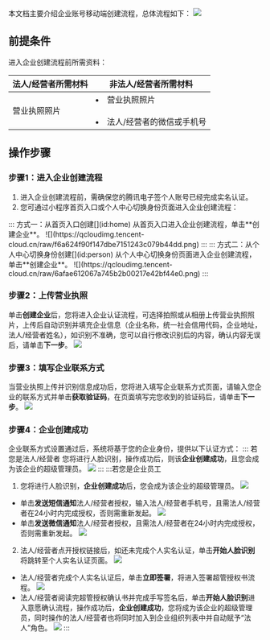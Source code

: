 本文档主要介绍企业账号移动端创建流程，总体流程如下：
![](https://qcloudimg.tencent-cloud.cn/raw/50bb6c6b3fcc185961e4a719bce2987a.png)

## 前提条件
进入企业创建流程前所需资料：

| 法人/经营者所需材料 | 非法人/经营者所需材料 | 
|---------|---------|
| 营业执照照片 | <li>营业执照照片</li><br><li>法人/经营者的微信或手机号</li> | 


## 操作步骤
### 步骤1：进入企业创建流程
1. 进入企业创建流程前，需确保您的腾讯电子签个人账号已经完成实名认证。
2. 您可通过小程序首页入口或个人中心切换身份页面进入企业创建流程：
<dx-tabs>
::: 方式一：从首页入口创建[](id:home)
从首页入口进入企业创建流程，单击**创建企业**。
![](https://qcloudimg.tencent-cloud.cn/raw/f6a624f90f147dbe7151243c079b44dd.png)
:::
::: 方式二：从个人中心切换身份创建[](id:person)
从个人中心切换身份页面进入企业创建流程，单击**创建企业**。
![](https://qcloudimg.tencent-cloud.cn/raw/6afae612067a745b2b00217e42bf44e0.png)
:::
</dx-tabs>


### 步骤2：上传营业执照
单击**创建企业**后，您将进入企业认证流程，可选择拍照或从相册上传营业执照照片，上传后自动识别并填充企业信息（企业名称，统一社会信用代码，企业地址，法人/经营者姓名），如识别不准确，您可以自行修改识别后的内容，确认内容无误后，请单击**下一步**。
![](https://qcloudimg.tencent-cloud.cn/raw/00f66fafeef67f031f22df10787de039.png)

### 步骤3：填写企业联系方式
当营业执照上传并识别信息成功后，您将进入填写企业联系方式页面，请输入您企业的联系方式并单击**获取验证码**，在页面填写完您收到的验证码后，请单击**下一步**。
![](https://qcloudimg.tencent-cloud.cn/raw/110e176680086d80f39cb03c727971af.png)

### 步骤4：企业创建成功
企业联系方式设置通过后，系统将基于您的企业身份，提供以下认证方式：
<dx-tabs>
::: 若您是法人/经营者
您将进行人脸识别，操作成功后，则该**企业创建成功**，且您会成为该企业的超级管理员。
![](https://qcloudimg.tencent-cloud.cn/raw/80d0d1ea955c27a17f67bfc6c4582c15.png)
:::
:::若您是企业员工
1. 您将进行人脸识别，**企业创建成功**后，您会成为该企业的超级管理员。
![](https://qcloudimg.tencent-cloud.cn/raw/062135a2e72a7cdb381f6b27bb4d3b22.png)
 - 单击**发送短信通知**法人/经营者授权，输入法人/经营者手机号，且需法人/经营者在24小时内完成授权，否则需重新发起。
![](https://qcloudimg.tencent-cloud.cn/raw/712f8cb66e9ec3526157345a600da406.png)
 - 单击**发送微信通知**法人/经营者授权，且需法人/经营者在24小时内完成授权，否则需重新发起。
![](https://qcloudimg.tencent-cloud.cn/raw/1ea37e0147da8f0c3eff3cf5e9c5a876.png)
2. 法人/经营者点开授权链接后，如还未完成个人实名认证，单击**开始人脸识别**将跳转至个人实名认证页面。
![](https://qcloudimg.tencent-cloud.cn/raw/3bca3cc277dd52a4154e829bbabcd78f.png)
 - 法人/经营者完成个人实名认证后，单击**立即签署**，将进入签署超管授权书流程。
![](https://qcloudimg.tencent-cloud.cn/raw/899957c0d7d21de70071ef01358c7135.png)
 - 法人/经营者阅读完超管授权确认书并完成手写签名后，单击**开始人脸识别**进入意愿确认流程，操作成功后，**企业创建成功**，您将成为该企业的超级管理员，同时操作的法人/经营者也将同时加入到企业组织列表中并自动赋予“法人”角色。
![](https://qcloudimg.tencent-cloud.cn/raw/e281b1ace5f570ae1f1c3e5a656f8fa2.png)
:::
</dx-tabs>
